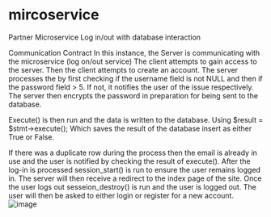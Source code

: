 # mircoservice
 Partner Microservice Log in/out with database interaction

Communication Contract
In this instance, the Server is communicating with the microservice (log on/out service)
The client attempts to gain access to the server. Then the client attempts to create an account. The server processes the by first checking if the username field is not NULL and then if the password field > 5. If not, it notifies the user of the issue respectively. The server then encrypts the password in preparation for being sent to the database.

Execute() is then run and the data is written to the database. Using $result = $stmt->execute(); Which saves the result of the database insert as either True or False.

If there was a duplicate row during the process then the email is already in use and the user is notified by checking the result of execute(). After the log-in is processed session_start() is run to ensure the user remains logged in. 
The server will then receive a redirect to the index page of the site. Once the user logs out sesseion_destroy() is run and the user is logged out. The user will then be asked to either login or register for a new account. 
![image](https://github.com/Cloponaclock1/mircoservice/assets/88414374/e7633d86-2981-47de-bbf6-efaab89ad869)
